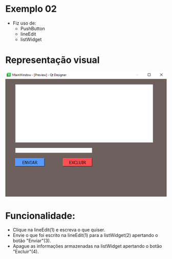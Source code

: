 # Exemplo 02
* Fiz uso de:
   * PushButton
   * lineEdit
   * listWidget
   
# Representação visual
![](https://github.com/JodanGalas/PyQt5/blob/master/Exemplo%2002/Imagens/tela%2001.PNG)
# Funcionalidade:
* Clique na lineEdit(1) e escreva o que quiser.
* Envie o que foi escrito na lineEdit(1) para a listWidget(2) apertando o botão "Enviar"(3).
* Apague as informações armazenadas na listWidget apertando o botão "Excluir"(4).

